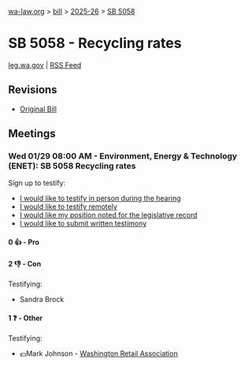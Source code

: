 [wa-law.org](/) > [bill](/bill/) > [2025-26](/bill/2025-26/) > [SB 5058](/bill/2025-26/sb/5058/)

# SB 5058 - Recycling rates
[leg.wa.gov](https://app.leg.wa.gov/billsummary?BillNumber=5058&Year=2025&Initiative=false) | [RSS Feed](./rss.xml)

## Revisions
* [Original Bill](1/)

## Meetings
### Wed 01/29 08:00 AM - Environment, Energy & Technology (ENET): SB 5058 Recycling rates
Sign up to testify:
* [I would like to testify in person during the hearing](https://app.leg.wa.gov/csi/Testifier/Add?chamber=House&mId=32610&aId=162222&caId=24976&tId=1)
* [I would like to testify remotely](https://app.leg.wa.gov/csi/Testifier/Add?chamber=House&mId=32610&aId=162222&caId=24976&tId=2)
* [I would like my position noted for the legislative record](https://app.leg.wa.gov/csi/Testifier/Add?chamber=House&mId=32610&aId=162222&caId=24976&tId=3)
* [I would like to submit written testimony](https://app.leg.wa.gov/csi/Testifier/Add?chamber=House&mId=32610&aId=162222&caId=24976&tId=4)

#### 0 👍 - Pro

#### 2 👎 - Con
Testifying:
* Sandra Brock

#### 1 ❓ - Other
Testifying:
* 💵Mark Johnson - [Washington Retail Association](/org/washington_retail_association/)
